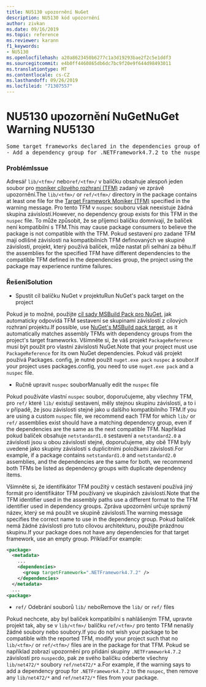 ```yaml
---
title: NU5130 upozornění NuGet
description: NU5130 kód upozornění
author: zivkan
ms.date: 09/16/2019
ms.topic: reference
ms.reviewer: karann
f1_keywords:
- NU5130
ms.openlocfilehash: a20a8623450b6277c1a3d19293bae2f2c5e1ddf3
ms.sourcegitcommit: e4b0ff4460865db6dc7bc9f20e9f644d98493011
ms.translationtype: MT
ms.contentlocale: cs-CZ
ms.lasthandoff: 09/26/2019
ms.locfileid: "71307557"
---
```

# <a name="nuget-warning-nu5130"></a><span data-ttu-id="4f672-103">NU5130 upozornění NuGet</span><span class="sxs-lookup"><span data-stu-id="4f672-103">NuGet Warning NU5130</span></span>

<pre>Some target frameworks declared in the dependencies group of the nuspec and the lib/ref folder have compatible matches, but not exact matches in the other location. Unless intentional, consult the list of actions below:
- Add a dependency group for .NETFramework4.7.2 to the nuspec</pre>

### <a name="issue"></a><span data-ttu-id="4f672-104">Problém</span><span class="sxs-lookup"><span data-stu-id="4f672-104">Issue</span></span>

<span data-ttu-id="4f672-105">Adresář `lib/<tfm>/` nebo`ref/<tfm>/` v balíčku obsahuje alespoň jeden soubor pro [moniker cílového rozhraní (TFM)](../target-frameworks.md) zadaný ve zprávě upozornění.</span><span class="sxs-lookup"><span data-stu-id="4f672-105">The `lib/<tfm>/` or `ref/<tfm>/` directory in the package contains at least one file for the [Target Framework Moniker (TFM)](../target-frameworks.md) specified in the warning message.</span></span> <span data-ttu-id="4f672-106">Pro tento TFM v `nuspec` souboru však neexistuje žádná skupina závislostí.</span><span class="sxs-lookup"><span data-stu-id="4f672-106">However, no dependency group exists for this TFM in the `nuspec` file.</span></span> <span data-ttu-id="4f672-107">To může způsobit, že se příjemci balíčku domnívají, že balíček není kompatibilní s TFM.</span><span class="sxs-lookup"><span data-stu-id="4f672-107">This may cause package consumers to believe the package is not compatible with the TFM.</span></span> <span data-ttu-id="4f672-108">Pokud sestavení pro zadané TFM mají odlišné závislosti na kompatibilních TFM definovaných ve skupině závislostí, projekt, který používá balíček, může nastat při selhání za běhu.</span><span class="sxs-lookup"><span data-stu-id="4f672-108">If the assemblies for the specified TFM have different dependencies to the compatible TFM defined in the dependencies group, the project using the package may experience runtime failures.</span></span>

### <a name="solution"></a><span data-ttu-id="4f672-109">Řešení</span><span class="sxs-lookup"><span data-stu-id="4f672-109">Solution</span></span>

* <span data-ttu-id="4f672-110">Spustit cíl balíčku NuGet v projektu</span><span class="sxs-lookup"><span data-stu-id="4f672-110">Run NuGet's pack target on the project</span></span>

<span data-ttu-id="4f672-111">Pokud je to možné, použijte [cíl sady MSBuild Pack pro NuGet](../msbuild-targets.md), jak automaticky odpovídá TFM sestavení se skupinami závislostí z cílových rozhraní projektu.</span><span class="sxs-lookup"><span data-stu-id="4f672-111">If possible, use [NuGet's MSBuild pack target](../msbuild-targets.md), as it automatically matches assembly TFMs with dependency groups from the project's target frameworks.</span></span> <span data-ttu-id="4f672-112">Všimněte si, že váš projekt `PackageReference` musí být použit pro vlastní závislosti NuGet.</span><span class="sxs-lookup"><span data-stu-id="4f672-112">Note that your project must use `PackageReference` for its own NuGet dependencies.</span></span> <span data-ttu-id="4f672-113">Pokud váš projekt používá Packages. config, je nutné použít `nuget.exe pack` `nuspec` a soubor.</span><span class="sxs-lookup"><span data-stu-id="4f672-113">If your project uses packages.config, you need to use `nuget.exe pack` and a `nuspec` file.</span></span>

* <span data-ttu-id="4f672-114">Ručně upravit `nuspec` soubor</span><span class="sxs-lookup"><span data-stu-id="4f672-114">Manually edit the `nuspec` file</span></span>

<span data-ttu-id="4f672-115">Pokud používáte vlastní `nuspec` soubor, doporučujeme, aby všechny TFM, pro `ref/` které `lib/` existují sestavení, měly stejnou skupinu závislostí, a to i v případě, že jsou závislosti stejné jako u dalšího kompatibilního TFM.</span><span class="sxs-lookup"><span data-stu-id="4f672-115">If you are using a custom `nuspec` file, we recommend each TFM for which `lib/` or `ref/` assemblies exist should have a matching dependency group, even if the dependencies are the same as the next compatible TFM.</span></span> <span data-ttu-id="4f672-116">Například pokud balíček obsahuje `netstandard1.0` sestavení a `netstandard2.0` a závislosti jsou u obou závislostí stejné, doporučujeme, aby obě TFM byly uvedené jako skupiny závislostí s duplicitními položkami závislosti.</span><span class="sxs-lookup"><span data-stu-id="4f672-116">For example, if a package contains `netstandard1.0` and `netstandard2.0` assemblies, and the dependencies are the same for both, we recommend both TFMs be listed as dependency groups with duplicate dependency items.</span></span>

<span data-ttu-id="4f672-117">Všimněte si, že identifikátor TFM použitý v cestách sestavení používá jiný formát pro identifikátor TFM používaný ve skupinách závislostí.</span><span class="sxs-lookup"><span data-stu-id="4f672-117">Note that the TFM identifier used in the assembly paths use a different format to the TFM identifier used in dependency groups.</span></span> <span data-ttu-id="4f672-118">Zpráva upozornění určuje správný název, který se má použít ve skupině závislostí.</span><span class="sxs-lookup"><span data-stu-id="4f672-118">The warning message specifies the correct name to use in the dependency group.</span></span> <span data-ttu-id="4f672-119">Pokud balíček nemá žádné závislosti pro tuto cílovou architekturu, použijte prázdnou skupinu.</span><span class="sxs-lookup"><span data-stu-id="4f672-119">If your package does not have any dependencies for that target framework, use an empty group.</span></span> <span data-ttu-id="4f672-120">Příklad:</span><span class="sxs-lookup"><span data-stu-id="4f672-120">For example:</span></span>

```xml
<package>
  <metadata>
    ...
    <dependencies>
      <group targetFramework=".NETFramework4.7.2" />
    </dependencies>
  </metadata>
  ...
<package>
```

* <span data-ttu-id="4f672-121">`ref/` Odebrání souborů `lib/` nebo</span><span class="sxs-lookup"><span data-stu-id="4f672-121">Remove the `lib/` or `ref/` files</span></span>

<span data-ttu-id="4f672-122">Pokud nechcete, aby byl balíček kompatibilní s nahlášeným TFM, upravte projekt tak, aby se v `lib/<tfm>/` balíčku `ref/<tfm>/` pro tento TFM nenašly žádné soubory nebo soubory.</span><span class="sxs-lookup"><span data-stu-id="4f672-122">If you do not wish your package to be compatible with the reported TFM, modify your project such that no `lib/<tfm>/` or `ref/<tfm>/` files are in the package for that TFM.</span></span> <span data-ttu-id="4f672-123">Pokud se například zobrazí upozornění pro přidání skupiny `.NETFramework4.7.2` závislostí pro `nuspec`do, pak ze svého balíčku odeberte všechny `lib/net472/*` soubory `ref/net472/*` a.</span><span class="sxs-lookup"><span data-stu-id="4f672-123">For example, if the warning says to add a dependency group for `.NETFramework4.7.2` to the `nuspec`, then remove any `lib/net472/*` and `ref/net472/*` files from your package.</span></span>
